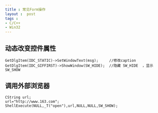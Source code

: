 ```yaml
---
title : 常见Form操作
layout :  post
tags : 
- C/C++
- Win32
---
```

动态改变控件属性
----------------

	GetDlgItem(IDC_STATIC)->SetWindowText(msg);     //修改caption
	GetDlgItem(IDC_GIFFIRST)->ShowWindow(SW_HIDE);  //隐藏 SW_HIDE  ，显示  SW_SHOW
	
调用外部浏览器
----------------

	CString url;
	url="http://www.163.com"; 
	ShellExecute(NULL,_T("open"),url,NULL,NULL,SW_SHOW);

 

 

